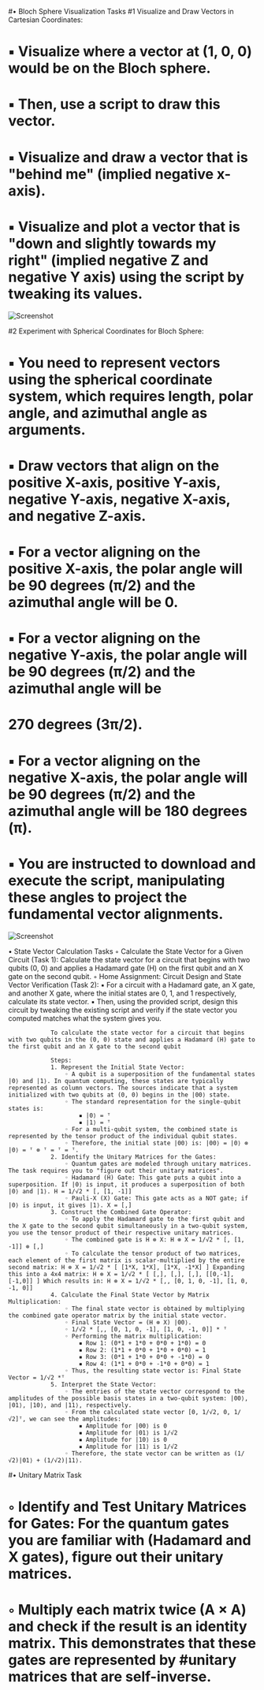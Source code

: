 #• Bloch Sphere Visualization Tasks
   #1 Visualize and Draw Vectors in Cartesian Coordinates:
   #    ▪ Visualize where a vector at (1, 0, 0) would be on the Bloch sphere.
   #    ▪ Then, use a script to draw this vector.
   #    ▪ Visualize and draw a vector that is "behind me" (implied negative x-axis).
   #    ▪ Visualize and plot a vector that is "down and slightly towards my right" (implied negative Z and negative Y axis) using the script by tweaking its values.
 ![Screenshot](Vector1.0.0.JPG)

   #2 Experiment with Spherical Coordinates for Bloch Sphere:
   #    ▪ You need to represent vectors using the spherical coordinate system, which requires length, polar angle, and azimuthal angle as arguments.
   #    ▪ Draw vectors that align on the positive X-axis, positive Y-axis, negative Y-axis, negative X-axis, and negative Z-axis.
   #    ▪ For a vector aligning on the positive X-axis, the polar angle will be 90 degrees (π/2) and the azimuthal angle will be 0.
   #    ▪ For a vector aligning on the negative Y-axis, the polar angle will be 90 degrees (π/2) and the azimuthal angle will be 
   #    270 degrees (3π/2).
   #    ▪ For a vector aligning on the negative X-axis, the polar angle will be 90 degrees (π/2) and the azimuthal angle will be 180 degrees (π).
   #    ▪ You are instructed to download and execute the script, manipulating these angles to project the fundamental vector alignments.
![Screenshot](2Experiment.jpg)

• State Vector Calculation Tasks
    ◦ Calculate the State Vector for a Given Circuit (Task 1): Calculate the state vector for a circuit that begins with two qubits (0, 0) and applies a Hadamard gate (H) on the first qubit and an X gate on the second qubit.
    ◦ Home Assignment: Circuit Design and State Vector Verification (Task 2):
        ▪ For a circuit with a Hadamard gate, an X gate, and another X gate, where the initial states are 0, 1, and 1 respectively, calculate its state vector.
        ▪ Then, using the provided script, design this circuit by tweaking the existing script and verify if the state vector you computed matches what the system gives you.

                To calculate the state vector for a circuit that begins with two qubits in the (0, 0) state and applies a Hadamard (H) gate to the first qubit and an X gate to the second qubit

                Steps:
                1. Represent the Initial State Vector:
                    ◦ A qubit is a superposition of the fundamental states |0⟩ and |1⟩. In quantum computing, these states are typically represented as column vectors. The sources indicate that a system initialized with two qubits at (0, 0) begins in the |00⟩ state.
                    ◦ The standard representation for the single-qubit states is:
                        ▪ |0⟩ = ᵀ
                        ▪ |1⟩ = ᵀ
                    ◦ For a multi-qubit system, the combined state is represented by the tensor product of the individual qubit states.
                    ◦ Therefore, the initial state |00⟩ is: |00⟩ = |0⟩ ⊗ |0⟩ = ᵀ ⊗ ᵀ = ᵀ = ᵀ.
                2. Identify the Unitary Matrices for the Gates:
                    ◦ Quantum gates are modeled through unitary matrices. The task requires you to "figure out their unitary matrices".
                    ◦ Hadamard (H) Gate: This gate puts a qubit into a superposition. If |0⟩ is input, it produces a superposition of both |0⟩ and |1⟩. H = 1/√2 * [, [1, -1]]
                    ◦ Pauli-X (X) Gate: This gate acts as a NOT gate; if |0⟩ is input, it gives |1⟩. X = [,]
                3. Construct the Combined Gate Operator:
                    ◦ To apply the Hadamard gate to the first qubit and the X gate to the second qubit simultaneously in a two-qubit system, you use the tensor product of their respective unitary matrices.
                    ◦ The combined gate is H ⊗ X: H ⊗ X = 1/√2 * [, [1, -1]] ⊗ [,]
                    ◦ To calculate the tensor product of two matrices, each element of the first matrix is scalar-multiplied by the entire second matrix: H ⊗ X = 1/√2 * [ [1*X, 1*X], [1*X, -1*X] ] Expanding this into a 4x4 matrix: H ⊗ X = 1/√2 * [ [,], [,], [,], [[0,-1],[-1,0]] ] Which results in: H ⊗ X = 1/√2 * [,, [0, 1, 0, -1], [1, 0, -1, 0]]
                4. Calculate the Final State Vector by Matrix Multiplication:
                    ◦ The final state vector is obtained by multiplying the combined gate operator matrix by the initial state vector.
                    ◦ Final State Vector = (H ⊗ X) |00⟩.
                    ◦ 1/√2 * [,, [0, 1, 0, -1], [1, 0, -1, 0]] * ᵀ
                    ◦ Performing the matrix multiplication:
                        ▪ Row 1: (0*1 + 1*0 + 0*0 + 1*0) = 0
                        ▪ Row 2: (1*1 + 0*0 + 1*0 + 0*0) = 1
                        ▪ Row 3: (0*1 + 1*0 + 0*0 + -1*0) = 0
                        ▪ Row 4: (1*1 + 0*0 + -1*0 + 0*0) = 1
                    ◦ Thus, the resulting state vector is: Final State Vector = 1/√2 *ᵀ
                5. Interpret the State Vector:
                    ◦ The entries of the state vector correspond to the amplitudes of the possible basis states in a two-qubit system: |00⟩, |01⟩, |10⟩, and |11⟩, respectively.
                    ◦ From the calculated state vector [0, 1/√2, 0, 1/√2]ᵀ, we can see the amplitudes:
                        ▪ Amplitude for |00⟩ is 0
                        ▪ Amplitude for |01⟩ is 1/√2
                        ▪ Amplitude for |10⟩ is 0
                        ▪ Amplitude for |11⟩ is 1/√2
                    ◦ Therefore, the state vector can be written as (1/√2)|01⟩ + (1/√2)|11⟩.




#• Unitary Matrix Task
#    ◦ Identify and Test Unitary Matrices for Gates: For the quantum gates you are familiar with (Hadamard and X gates), figure out their unitary matrices.
#    ◦ Multiply each matrix twice (A × A) and check if the result is an identity matrix. This demonstrates that these gates are represented by #unitary matrices that are self-inverse.